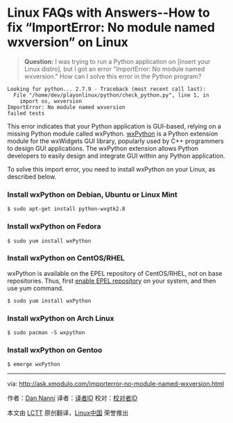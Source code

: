 Linux FAQs with Answers--How to fix “ImportError: No module named wxversion” on Linux
================================================================================
> **Question:** I was trying to run a Python application on [insert your Linux distro], but I got an error "ImportError: No module named wxversion." How can I solve this error in the Python program? 

    Looking for python... 2.7.9 - Traceback (most recent call last):
      File "/home/dev/playonlinux/python/check_python.py", line 1, in 
        import os, wxversion
    ImportError: No module named wxversion
    failed tests

This error indicates that your Python application is GUI-based, relying on a missing Python module called wxPython. [wxPython][1] is a Python extension module for the wxWidgets GUI library, popularly used by C++ programmers to design GUI applications. The wxPython extension allows Python developers to easily design and integrate GUI within any Python application.

To solve this import error, you need to install wxPython on your Linux, as described below.

### Install wxPython on Debian, Ubuntu or Linux Mint ###

    $ sudo apt-get install python-wxgtk2.8

### Install wxPython on Fedora ###

    $ sudo yum install wxPython

### Install wxPython on CentOS/RHEL ###

wxPython is available on the EPEL repository of CentOS/RHEL, not on base repositories. Thus, first [enable EPEL repository][2] on your system, and then use yum command.

    $ sudo yum install wxPython 

### Install wxPython on Arch Linux ###

    $ sudo pacman -S wxpython 

### Install wxPython on Gentoo ###

    $ emerge wxPython 

--------------------------------------------------------------------------------

via: http://ask.xmodulo.com/importerror-no-module-named-wxversion.html

作者：[Dan Nanni][a]
译者：[译者ID](https://github.com/译者ID)
校对：[校对者ID](https://github.com/校对者ID)

本文由 [LCTT](https://github.com/LCTT/TranslateProject) 原创翻译，[Linux中国](https://linux.cn/) 荣誉推出

[a]:http://ask.xmodulo.com/author/nanni
[1]:http://wxpython.org/
[2]:http://xmodulo.com/how-to-set-up-epel-repository-on-centos.html